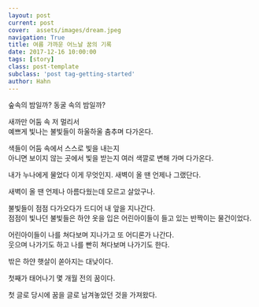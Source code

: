 ```yaml
---
layout: post
current: post
cover:  assets/images/dream.jpeg
navigation: True
title: 여름 가까운 어느날 꿈의 기록
date: 2017-12-16 10:00:00
tags: [story]
class: post-template
subclass: 'post tag-getting-started'
author: Hahn
---
```


숲속의 밤일까? 동굴 속의 밤일까?  

새까만 어둠 속 저 멀리서  
예쁘게 빛나는 불빛들이 하울하울 춤추며 다가온다. 

색들이 어둠 속에서 스스로 빛을 내는지  
아니면 보이지 않는 곳에서 빛을 받는지 여러 색깔로 변해 가며 다가온다.  

내가 누나에게 물었다 이게 무엇인지. 새벽이 올 땐 언제나 그랬단다.  

새벽이 올 땐 언제나 아름다웠는데 모르고 살았구나.

불빛들이 점점 다가오다가 드디어 내 앞을 지나간다.  
점점이 빛나던 불빛들은 하얀 옷을 입은 어린아이들이 들고 있는 반짝이는 물건이었다.

어린아이들이 나를 쳐다보며 지나가고 또 어디론가 나간다.  
웃으며 나가기도 하고 나를 빤히 쳐다보며 나가기도 한다.

밖은 하얀 햇살이 쏟아지는 대낮이다.

첫째가 태어나기 몇 개월 전의 꿈이다.  

첫 글로 당시에 꿈을 글로 남겨놓았던 것을 가져왔다. 
